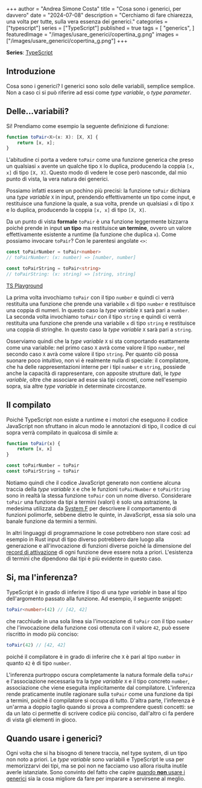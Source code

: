 +++
author = "Andrea Simone Costa"
title = "Cosa sono i generici, per davvero"
date = "2024-07-08"
description = "Cerchiamo di fare chiarezza, una volta per tutte, sulla vera essenza dei generici."
categories = ["typescript"]
series = ["TypeScript"]
published = true
tags = [
    "generics",
]
featuredImage = "/images/usare_generici/copertina_g.png"
images = ["/images/usare_generici/copertina_g.png"]
+++

__Series__: [TypeScript](/it/series/typescript/)

## Introduzione

Cosa sono i generici? I generici sono solo delle variabili, semplice semplice. Non a caso ci si può riferire ad essi come _type variable_, o _type parameter_.

## Delle...variabili?

Si! Prendiamo come esempio la seguente definizione di funzione:

```ts
function toPair<X>(x: X): [X, X] {
    return [x, x];
}
```

L'abitudine ci porta a vedere `toPair` come una funzione generica che preso un qualsiasi `x` avente un qualche tipo `X` lo duplica, producendo la coppia `[x, x]` di tipo `[X, X]`. Questo modo di vedere le cose però nasconde, dal mio punto di vista, la vera natura dei generici.

Possiamo infatti essere un pochino più precisi: la funzione `toPair` dichiara una _type variable_ `X` in input, prendendo effettivamente un tipo come input, e restituisce una funzione la quale, a sua volta, prende un qualsiasi `x` di tipo `X` e lo duplica, producendo la coppia `[x, x]` di tipo `[X, X]`.

Da un punto di vista __formale__ `toPair` è una funzione leggermente bizzarra poiché prende in input __un tipo__ ma restituisce __un termine__, ovvero un valore effettivamente esistente a runtime (la funzione che duplica `x`). Come possiamo invocare `toPair`? Con le parentesi angolate `<>`:

```ts
const toPairNumber = toPair<number>
// toPairNumber: (x: number) => [number, number]

const toPairString = toPair<string>
// toPairString: (x: string) => [string, string]
```

[TS Playground](https://www.typescriptlang.org/play/?target=99&jsx=0&install-plugin=playground-ts-scanner#code/GYVwdgxgLglg9mABFOAFAhjATgHgBoB8AFAB4BcieAlBQNp4A0lAuogN4BQi3iWAplBBYktEkxLMA3BwC+HDhAQBnKMjSYsAORABbAEZ8siALxqM2HGF0GsBDgHp7PRAD0A-PMVgVZjQGUoLBgwAHMTXwsVINC7R2d3IA)

La prima volta invochiamo `toPair` con il tipo `number` e quindi ci verrà restituita una funzione che prende una variabile `x` di tipo `number` e restituisce una coppia di numeri. In questo caso la _type variable_ `X` sarà pari a `number`. La seconda volta invochiamo `toPair` con il tipo `string` e quindi ci verrà restituita una funzione che prende una variabile `x` di tipo `string` e restituisce una coppia di stringhe. In questo caso la _type variable_ `X` sarà pari a `string`.

Osserviamo quindi che la _type variable_ `X` si sta comportando esattamente come una variabile: nel primo caso `X` avrà come valore il tipo `number`, nel secondo caso `X` avrà come valore il tipo `string`. Per quanto ciò possa suonare poco intuitivo, non vi è realmente nulla di speciale: il compilatore, che ha delle rappresentazioni interne per i tipi `number` e `string`, possiede anche la capacità di rappresentare, con apposite strutture dati, le _type variable_, oltre che associare ad esse sia tipi concreti, come nell'esempio sopra, sia altre _type variable_ in determinate circostanze.

## Il compilato

Poiché TypeScript non esiste a runtime e i motori che eseguono il codice JavaScript non sfruttano in alcun modo le annotazioni di tipo, il codice di cui sopra verrà compilato in qualcosa di simile a:

```js
function toPair(x) {
    return [x, x]
}

const toPairNumber = toPair
const toPairString = toPair
```

Notiamo quindi che il codice JavaScript generato non contiene alcuna traccia della _type variable_ `X` e che le funzioni `toPairNumber` e `toPairString` sono in realtà la stessa funzione `toPair` con un nome diverso. Considerare `toPair` una funzione da tipi a termini (valori) è solo una astrazione, la medesima utilizzata da [System F](https://en.wikipedia.org/wiki/System_F) per descrivere il comportamento di funzioni polimorfe, sebbene dietro le quinte, in JavaScript, essa sia solo una banale funzione da termini a termini.

In altri linguaggi di programmazione le cose potrebbero non stare così: ad esempio in Rust input di tipo diverso potrebbero dare luogo alla generazione e all'invocazione di funzioni diverse poiché la dimensione del [record di attivazione](https://en.wikipedia.org/wiki/Call_stack) di ogni funzione deve essere nota a priori. L'esistenza di termini che dipendono dai tipi è più evidente in questo caso.

## Si, ma l'inferenza?

TypeScript è in grado di inferire il tipo di una _type variable_ in base al tipo dell'argomento passato alla funzione. Ad esempio, il seguente snippet:

```ts
toPair<number>(42) // [42, 42]
```

che racchiude in una sola linea sia l'invocazione di `toPair` con il tipo `number` che l'invocazione della funzione così ottenuta con il valore `42`, può essere riscritto in modo più conciso:

```ts
toPair(42) // [42, 42]
```

poiché il compilatore è in grado di inferire che `X` è pari al tipo `number` in quanto `42` è di tipo `number`.

L'inferenza purtroppo oscura completamente la natura formale della `toPair` e l'associazione necessaria tra la _type variable_ `X` e il tipo concreto `number`, associazione che viene eseguita implicitamente dal compilatore. L'inferenza rende praticamente inutile ragionare sulla `toPair` come una funzione da tipi a termini, poiché il compilatore si occupa di tutto. D'altra parte, l'inferenza è un'arma a doppio taglio quando si prova a comprendere questi concetti: se da un lato ci permette di scrivere codice più conciso, dall'altro ci fa perdere di vista gli elementi in gioco.

## Quando usare i generici?

Ogni volta che si ha bisogno di tenere traccia, nel type system, di un tipo non noto a priori. Le _type variable_ sono variabili e TypeScript le usa per memorizzarvi dei tipi, ma se poi non ne facciamo uso allora risulta inutile averle istanziate. Sono convinto del fatto che capire [quando __non__ usare i generici](/it/posts/quando-non-usare-i-generici/) sia la cosa migliore da fare per imparare a servirsene al meglio.